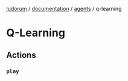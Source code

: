 [ludorum](../../README.md) / [documentation](../../documentation/README.md) / [agents](../README.md) / q-learning

# Q-Learning

## Actions

### `play`